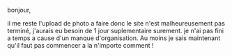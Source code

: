 bonjour,

il me reste l'upload de photo a faire donc le site n'est malheureusement pas terminé, j'aurais eu besoin de 1 jour suplementaire surement.
je n'ai pas fini a temps a cause d'un manque d'organisation. Au moins je sais maintenant qu'il faut pas commencer a la n'importe comment !
